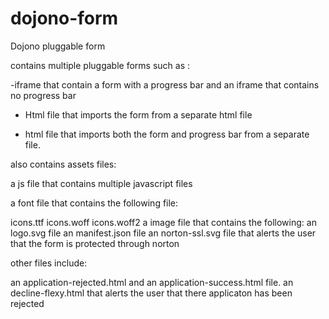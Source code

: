 # dojono-form
Dojono pluggable form

contains multiple pluggable forms such as : 

-iframe that contain a form with a progress bar and an iframe that contains no progress bar   

- Html file that imports the form from a separate html file 
 
- html file that imports both the form and progress bar from a separate file. 



also contains assets files:

a js file that contains multiple javascript files

a font file that contains the following file:

icons.ttf
icons.woff
icons.woff2
a image file that contains the following:
an logo.svg file
an manifest.json file
an norton-ssl.svg file that alerts the user that the form is protected through norton

other files include:

an application-rejected.html and an application-success.html file.
an decline-flexy.html that alerts the user that there applicaton has been rejected

